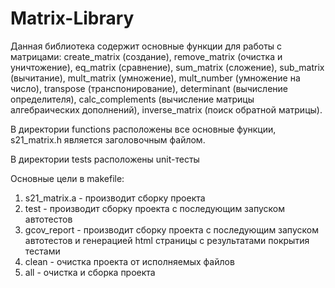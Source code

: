 # Matrix-Library

Данная библиотека содержит основные функции для работы с матрицами: create_matrix (создание), remove_matrix (очистка и уничтожение), eq_matrix (сравнение), sum_matrix (сложение), sub_matrix (вычитание), mult_matrix (умножение), mult_number (умножение на число), transpose (транспонирование), determinant (вычисление определителя), calc_complements (вычисление матрицы алгебраических дополнений), inverse_matrix (поиск обратной матрицы).

В директории functions расположены все основные функции, s21_matrix.h является заголовочным файлом. 

В директории tests расположены unit-тесты

Основные цели в makefile: 
1. s21_matrix.a - производит сборку проекта
2. test - производит сборку проекта с последующим запуском автотестов 
3. gcov_report - производит сборку проекта с последующим запуском автотестов и генерацией html страницы с результатами покрытия тестами
5. clean - очистка проекта от исполняемых файлов
6. all - очистка и сборка проекта

